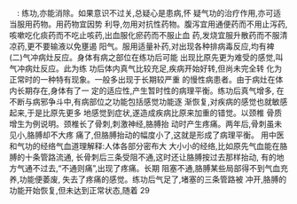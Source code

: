 ⠀
:
练功,亦能消除。如果意识不过关,总疑心是患病,怀
疑气功的治疗作用,亦可适当服用药物。用药物宜因势
利导,勿用对抗性药物。腹泻宜用通便药而不用止泻药,
咳嗽吃化痰药而不吃止咳药,出血服化瘀药而不服止血
药,发烧宜服升散药而不服清凉药,更不要输液以免壅遏
阳气。服用适量补药,对出现各种排病毒反应,均有裨
(二)气冲病灶反应。身体有病之部位在练功后可能
出现比原先更为难受的感觉,叫气冲病灶反应。此为练
功后体内真气比较充足,疾病开始好转,但尚未完全转
化为正常时的一种特有现象。一般多出现于长期较严重
的慢性病患者。由于病灶在体内长期存在,身体有了一
定的适应性,产生暂时性的病理平衡。练功后真气增多,
在不断与病邪争斗中,有病部位之功能包括感觉功能逐
渐恢复,对疾病的感觉也就敏感起来,于是比原先更多
地感觉到症状,遂造成疾病比原来加重的错觉。以颈椎
骨质增生为例说明。颈椎长了骨刺,刺激神经,胳膊抬
动时产生疼痛。两年后,骨刺虽未见小,胳膊却不大疼
痛了,但胳膊抬动的幅度小了,这就是形成了病理平衡。
用中医和气功的经络气血道理解释:人体各部分密布大
大小小的经络,比如原先气血能在胳膊的十条管路流通,
长骨刺后三条受阻不通,这时还让胳膊按过去那样抬动,
有的地方气通不过去,“不通则痛”,出现了疼痛。长期
阻塞不通,胳膊某些局部得不到气血充养,功能便萎废,
失去了疼痛的感觉。练功后气足了,堵塞的三条管路被
冲开,胳膊的功能开始恢复,但未达到正常状态,随着
29
